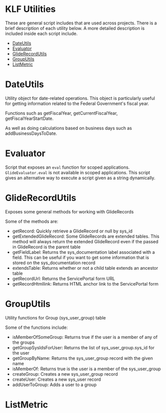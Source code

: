 # KLF Utilities

These are general script includes that are used across projects. There is a brief description of each utility below. A more detailed description is included inside each script include.
- [DateUtils](#DateUtils)
- [Evaluator](#Evaluator)
- [GlideRecordUtils](#GlideRecordUtils)
- [GroupUtils](#GroupUtils)
- [ListMetric](#ListMetric)

# DateUtils

Utility object for date-related operations. This object is particularly useful for
getting information related to the Federal Government's fiscal year.

Functions such as getFiscalYear, getCurrentFiscalYear, getFiscalYearStartDate.

As well as doing calculations based on business days such as addBusinessDaysToDate.

# Evaluator

Script that exposes an `eval` function for scoped applications.
`GlideEvaluator.eval` is not available in scoped applications.
This script gives an alternative way to execute a script given as a string dynamically.

# GlideRecordUtils

Exposes some general methods for working with GlideRecords

Some of the methods are:
- getRecord: Quickly retrieve a GlideRecord or null by sys_id
- getExtendedGlideRecord: Some GlideRecords are extended tables. This method will always return the extended GlideRecord
even if the passed in GlideRecord is the parent table
- getFieldLabel: Returns the sys_documentation label associated with a field. This can be useful if you want to get
some information that is stored on the sys_documentation record
- extendsTable: Returns whether or not a child table extends an ancestor table
- getRecordUrl: Returns the ServicePortal form URL
- getRecordHtmllink: Returns HTML anchor link to the ServicePortal form

# GroupUtils

Utility functions for Group (sys_user_group) table

Some of the functions include:
- isMemberOfSomeGroup: Returns true if the user is a member of any of the groups
- getGroupSysIdsForUser: Returns the list of sys_user_group.sys_id for the user
- getGroupByName: Returns the sys_user_group record with the given name
- isMemberOf: Returns true is the user is a member of the sys_user_group
- createGroup: Creates a new sys_user_group record   
- createUser: Creates a new sys_user record
- addUserToGroup: Adds a user to a group

# ListMetric
